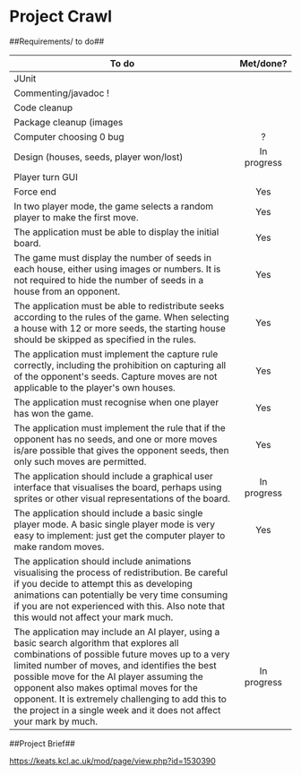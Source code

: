 # Project Crawl #

##Requirements/ to do##

| To do                | Met/done?           |
| -------------------------- |:--------------:| 
| JUnit | |
| Commenting/javadoc ! | |
| Code cleanup | | 
| Package cleanup (images | |
| Computer choosing 0 bug | ?  |
| Design (houses, seeds, player won/lost) | In progress |
| Player turn GUI | |
| Force end | Yes |
| In two player mode, the game selects a random player to make the first move.  | Yes |
| The application must be able to display the initial board. | Yes |
| The game must display the number of seeds in each house, either using images or numbers. It is not required to hide the number of seeds in a house from an opponent. | Yes |
| The application must be able to redistribute seeks according to the rules of the game. When selecting a house with 12 or more seeds, the starting house should be skipped as specified in the rules. | Yes |
| The application must implement the capture rule correctly, including the prohibition on capturing all of the opponent's seeds. Capture moves are not applicable to the player's own houses. | Yes |
| The application must recognise when one player has won the game. | Yes |
| The application must implement the rule that if the opponent has no seeds, and one or more moves is/are possible that gives the opponent seeds, then only such moves are permitted. |  Yes |
|The application should include a graphical user interface that visualises the board, perhaps using sprites or other visual representations of the board. | In progress |
|The application should include a basic single player mode. A basic single player mode is very easy to implement: just get the computer player to make random moves.| Yes |
|The application should include animations visualising the process of redistribution. Be careful if you decide to attempt this as developing animations can potentially be very time consuming if you are not experienced with this. Also note that this would not affect your mark much.| |
|The application may include an AI player, using a basic search algorithm that explores all combinations of possible future moves up to a very limited number of moves, and identifies the best possible move for the AI player assuming the opponent also makes optimal moves for the opponent. It is extremely challenging to add this to the project in a single week and it does not affect your mark by much.| In progress |

##Project Brief##

https://keats.kcl.ac.uk/mod/page/view.php?id=1530390
